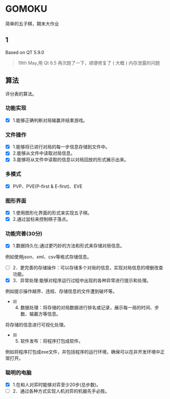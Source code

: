 # GOMOKU

简单的五子棋，期末大作业

## 1

Based on QT 5.9.0

> 19th May,用 Qt 6.5 再次跑了一下，顺便修复了 ( 大概 ) 内存泄露的问题

## 算法

 评分表的算法。

### 功能实现

* [X] 1.能够正确判断对局输赢并结束游戏。

### 文件操作

* [X] 1.能够将已进行对局的每一步信息存储到文件中。
* [X] 2.能够从文件中读取对局信息。
* [X] 3.能够将从文件中读取的信息以对局回放的形式展示出来。

### 多模式

* [X] PVP、PVE(P-first & E-first)、EVE

### 图形界面

* [X] 1.使用图形化界面的形式来实现五子棋。
* [X] 2.通过鼠标来控制棋子落点。

### 功能完善(30分)

* [X] 1.数据持久化:通过更巧妙的方法和形式来存储对局信息。

 例如使用json、xml、csv等格式存储信息。

* [ ] 2．更完善的存储操作：可以存储多个对局的信息，实现对局信息的增删改查功能。
* [X] 3．异常处理:能够对程序运行过程中出现的各种异常进行提示和处理。

 例如提示操作越界、违规、存储信息的文件遭到破坏等。

* [X] 4. 数据处理：将存储的对局数据进行排名或记录，展示每一局的时间、步数、输赢方等信息。

 将存储的信息进行可视化处理。

* [X] 5. 软件发布：将程序打包成软件。

 例如将程序打包成exe文件，并包括程序的运行环境，确保可以在非开发环境中正常打开。

### 聪明的电脑

* [X] 1.在和人对弈时能够对弈至少20步(总步数)。
* [ ] 2．通过各种方式实现人机对弈的机器先手必胜。
